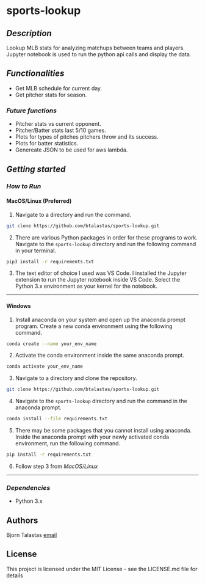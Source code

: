 # sports-lookup

## ***Description***

Lookup MLB stats for analyzing matchups between teams and players.
Jupyter notebook is used to run the python api calls and display the data.

## ***Functionalities***

- Get MLB schedule for current day.
- Get pitcher stats for season.

### ***Future functions***

- Pitcher stats vs current opponent.
- Pitcher/Batter stats last 5/10 games.
- Plots for types of pitches pitchers throw and its success.
- Plots for batter statistics.
- Genereate JSON to be used for aws lambda.

## ***Getting started***

### *How to Run*

#### **MacOS/Linux (Preferred)**

1. Navigate to a directory and run the command.

```sh
git clone https://github.com/btalastas/sports-lookup.git
```

2. There are various Python packages in order for these programs to work. Navigate to the `sports-lookup` directory and run the following command in your terminal.

```sh
pip3 install -r requirements.txt
```

3. The text editor of choice I used was VS Code. I installed the Jupyter extension to run the Jupyter notebook inside VS Code. Select the Python 3.x environment as your kernel for the notebook.

---

#### **Windows**

1. Install anaconda on your system and open up the anaconda prompt program. Create a new conda environment using the following command.

```sh
conda create --name your_env_name 
```

2. Activate the conda environment inside the same anaconda prompt.

```sh
conda activate your_env_name
```

3. Navigate to a directory and clone the repository.

```sh
git clone https://github.com/btalastas/sports-lookup.git
```

4. Navigate to the `sports-lookup` directory and run the command in the anaconda prompt.

```sh
conda install --file requirements.txt
```

5. There may be some packages that you cannot install using anaconda. Inside the anaconda prompt with your newly activated conda environment, run the following command.

```sh
pip install -r requirements.txt
```

6. Follow step 3 from *MacOS/Linux*

---

### *Dependencies*

- Python 3.x

## Authors

Bjorn Talastas [email](<btalasta@gmu.edu> "btalasta@gmu.edu")

## License

This project is licensed under the MIT License - see the LICENSE.md file for details
